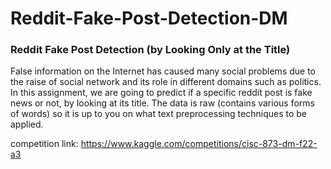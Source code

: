 # Reddit-Fake-Post-Detection-DM

### Reddit Fake Post Detection (by Looking Only at the Title)
False information on the Internet has caused many social problems due to the raise of social network and its role in different domains such as politics. In this assignment, we are going to predict if a specific reddit post is fake news or not, by looking at its title. The data is raw (contains various forms of words) so it is up to you on what text preprocessing techniques to be applied.
 
competition link: https://www.kaggle.com/competitions/cisc-873-dm-f22-a3
